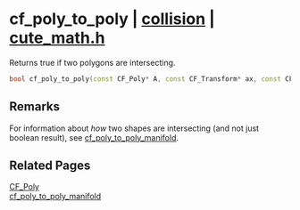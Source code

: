 # cf_poly_to_poly | [collision](https://github.com/RandyGaul/cute_framework/blob/master/docs/collision/README.md) | [cute_math.h](https://github.com/RandyGaul/cute_framework/blob/master/include/cute_math.h)

Returns true if two polygons are intersecting.

```cpp
bool cf_poly_to_poly(const CF_Poly* A, const CF_Transform* ax, const CF_Poly* B, const CF_Transform* bx);
```

## Remarks

For information about _how_ two shapes are intersecting (and not just boolean result), see [cf_poly_to_poly_manifold](https://github.com/RandyGaul/cute_framework/blob/master/docs/collision/cf_poly_to_poly_manifold.md).

## Related Pages

[CF_Poly](https://github.com/RandyGaul/cute_framework/blob/master/docs/collision/cf_poly.md)  
[cf_poly_to_poly_manifold](https://github.com/RandyGaul/cute_framework/blob/master/docs/collision/cf_poly_to_poly_manifold.md)  
